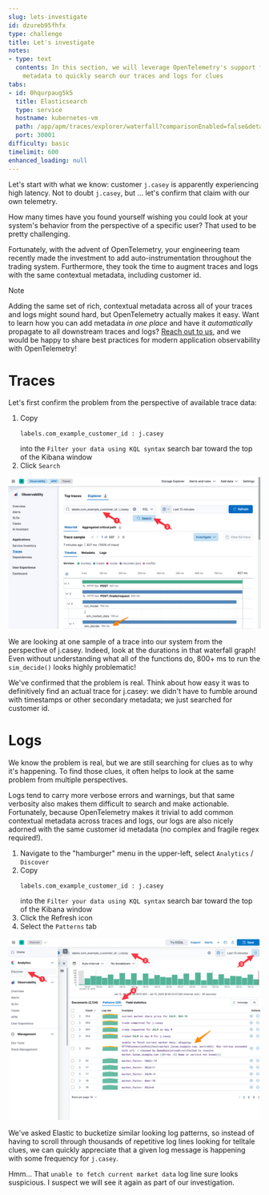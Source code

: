 ```yaml
---
slug: lets-investigate
id: dzureb95fhfx
type: challenge
title: Let's investigate
notes:
- type: text
  contents: In this section, we will leverage OpenTelemetry's support for contextual
    metadata to quickly search our traces and logs for clues
tabs:
- id: 0hqurpaug5k5
  title: Elasticsearch
  type: service
  hostname: kubernetes-vm
  path: /app/apm/traces/explorer/waterfall?comparisonEnabled=false&detailTab=timeline&environment=ENVIRONMENT_ALL&rangeFrom=now-15m&rangeTo=now&showCriticalPath=false
  port: 30001
difficulty: basic
timelimit: 600
enhanced_loading: null
---
```

Let's start with what we know: customer `j.casey` is apparently experiencing high latency. Not to doubt `j.casey`, but ... let's confirm that claim with our own telemetry.

How many times have you found yourself wishing you could look at your system's behavior from the perspective of a specific user? That used to be pretty challenging.

Fortunately, with the advent of OpenTelemetry, your engineering team recently made the investment to add auto-instrumentation throughout the trading system. Furthermore, they took the time to augment traces and logs with the same contextual metadata, including customer id.

> [!NOTE]
> Adding the same set of rich, contextual metadata across all of your traces and logs might sound hard, but OpenTelemetry actually makes it easy. Want to learn how you can add metadata _in one place_ and have it _automatically_ propagate to all downstream traces and logs? [Reach out to us](https://www.elastic.co/contact), and we would be happy to share best practices for modern application observability with OpenTelemetry!

# Traces

Let's first confirm the problem from the perspective of available trace data:

1. Copy
    ```kql
    labels.com_example_customer_id : j.casey
    ```
    into the `Filter your data using KQL syntax` search bar toward the top of the Kibana window
2. Click `Search`

![investigation-traces.png](../assets/investigation-traces.png)

We are looking at one sample of a trace into our system from the perspective of j.casey. Indeed, look at the durations in that waterfall graph! Even without understanding what all of the functions do, 800+ ms to run the `sim_decide()` looks highly problematic!

We've confirmed that the problem is real. Think about how easy it was to definitively find an actual trace for j.casey: we didn't have to fumble around with timestamps or other secondary metadata; we just searched for customer id.

# Logs

We know the problem is real, but we are still searching for clues as to why it's happening. To find those clues, it often helps to look at the same problem from multiple perspectives.

Logs tend to carry more verbose errors and warnings, but that same verbosity also makes them difficult to search and make actionable. Fortunately, because OpenTelemetry makes it trivial to add common contextual metadata across traces and logs, our logs are also nicely adorned with the same customer id metadata (no complex and fragile regex required!).

1. Navigate to the "hamburger" menu in the upper-left, select `Analytics` / `Discover`
2. Copy
    ```kql
    labels.com_example_customer_id : j.casey
    ```
    into the `Filter your data using KQL syntax` search bar toward the top of the Kibana window
3. Click the Refresh icon
4. Select the `Patterns` tab

![investigation-logs.png](../assets/investigation-logs.png)

We've asked Elastic to bucketize similar looking log patterns, so instead of having to scroll through thousands of repetitive log lines looking for telltale clues, we can quickly appreciate that a given log message is happening with some frequency for `j.casey`.

Hmm... That `unable to fetch current market data` log line sure looks suspicious. I suspect we will see it again as part of our investigation.
